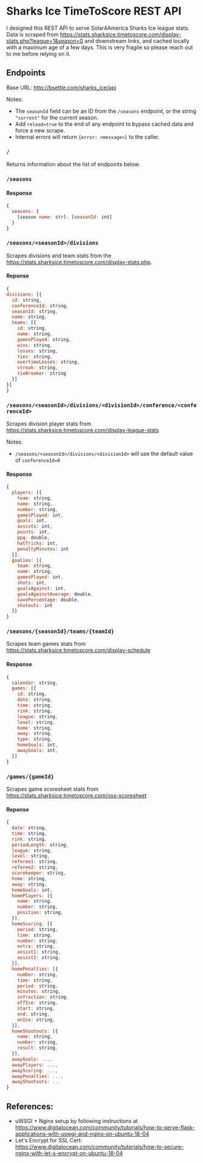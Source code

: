 # Sharks Ice TimeToScore REST API

I designed this REST API to serve Solar4America Sharks Ice league stats. Data is scraped from https://stats.sharksice.timetoscore.com/display-stats.php?league=1&season=0 and downstream links, and cached locally with a maximum age of a few days. This is very fragile so please reach out to me before relying on it.


## Endpoints

Base URL: http://bsettle.com/sharks_ice/api

Notes:
* The `seasonId` field can be an ID from the `/seasons` endpoint, or the string `"current"` for the current season.
* Add `reload=true` to the end of any endpoint to bypass cached data and force a new scrape.
* Internal errors will return `{error: <message>}` to the caller.

### `/`

Returns information about the list of endpoints below.

### `/seasons`

#### Response
```js
{
  seasons: {
    [season name: str]: [seasonId: int]
  }
}
```

### `/seasons/<seasonId>/divisions`
Scrapes divisions and team stats from the https://stats.sharksice.timetoscore.com/display-stats.php.

#### Reponse
```js
{
divisions: [{
  id: string,
  conferenceId: string,
  seasonId: string,
  name: string,
  teams: [{
    id: string,
    name: string,
    gamesPlayed: string,
    wins: string,
    losses: string,
    ties: string,
    overtimeLosses: string,
    streak: string,
    tieBreaker: string
  }]
}]
}
```

### `/seasons/<seasonId>/divisions/<divisionId>/conference/<conferenceId>`
Scrapes division player stats from https://stats.sharksice.timetoscore.com/display-league-stats

Notes:
* `/seasons/<seasonId>/divisions/<divisionId>` will use the default value of `conferenceId=0`

#### Response
```js
{
  players: [{
    team: string,
    name: string,
    number: string,
    gamesPlayed: int,
    goals: int,
    assists: int,
    points: int,
    ppg: double,
    hatTricks: int,
    penaltyMinutes: int
  }],
  goalies: [{
    team: string,
    name: string,
    gamesPlayed: int,
    shots: int,
    goalsAgainst: int,
    goalsAgainstAverage: double,
    savePercentage: double,
    shutouts: int
  ]}
}
```

### `/seasons/{seasonId}/teams/{teamId}`
Scrapes team games stats from https://stats.sharksice.timetoscore.com/display-schedule

#### Response
```js
{
  calendar: string,
  games: [{
    id: string,
    date: string,
    time: string,
    rink: string,
    league: string,
    level: string,
    home: string,
    away: string,
    type: string,
    homeGoals: int,
    awayGoals: int,
  }]
}
```

### `/games/{gameId}`
Scrapes game scoresheet stats from https://stats.sharksice.timetoscore.com/oss-scoresheet

#### Reponse
```js
{
  date: string,
  time: string,
  rink: string,
  periodLength: string,
  league: string,
  level: string,
  referee1: string,
  referee2: string,
  scorekeeper: string,
  home: string,
  away: string,
  homeGoals: int,
  homePlayers: [{
    name: string,
    number: string,
    position: string,
  }],
  homeScoring: [{
    period: string,
    time: string,
    number: string,
    extra: string,
    assist1: string,
    assist2: string,
  }],
  homePenalties: [{
    number: string,
    time: string,
    period: string,
    minutes: string,
    infraction: string,
    offIce: string,
    start: string,
    end: string,
    onIce: string,
  }],
  homeShootouts: [{
    name: string,
    number: string,
    result: string,
  }],
  awayGoals: ...,
  awayPlayers: ...,
  awayScoring: ...,
  awayPenalties: ...,
  awayShootouts: ...  
}
```

## References:
* uWSGI + Nginx setup by following instructions at https://www.digitalocean.com/community/tutorials/how-to-serve-flask-applications-with-uswgi-and-nginx-on-ubuntu-18-04
* Let's Encrypt for SSL Cert: https://www.digitalocean.com/community/tutorials/how-to-secure-nginx-with-let-s-encrypt-on-ubuntu-18-04
